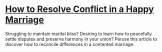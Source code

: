 
# [How to Resolve Conflict in a Happy Marriage](https://www.mindhaste.com/t/happy-marriage/how-to-resolve-conflict-in-a-happy-marriage-577)

Struggling to maintain marital bliss? Desiring to learn how to peacefully settle disputes and preserve harmony in your union? Peruse this article to discover how to reconcile differences in a contented marriage.
    